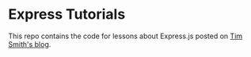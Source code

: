 # Express Tutorials

This repo contains the code for lessons about Express.js posted on [Tim Smith's blog](https://www.iamtimsmith.com/blog).